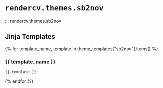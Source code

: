 #  `rendercv.themes.sb2nov`

::: rendercv.themes.sb2nov

## Jinja Templates

{% for template_name, template in theme_templates["sb2nov"].items() %}
### {{ template_name }}

```typst
{{ template }}
```

{% endfor %}